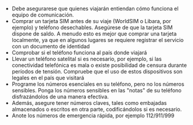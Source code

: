 [Title]: # (Comunicaciones)
[Difficulty]: # (Principiante)
[Order]: # (1)

*   Debe asegurarese que quienes viajarán entiendan cómo funciona el equipo de comunicación.
*   Comprar un tarjeta SIM antes de su viaje (WorldSIM o Libara, por ejemplo) y teléfono desechables. Asegúrese de que la tarjeta SIM dispone de saldo. A menudo esto es mejor que comprar una tarjeta localmente, ya que en algunos lugares se requiere registrar el servicio con un documento de identidad
*   Comprobar si el teléfono funciona al país donde viajará
*   Llevar un teléfono satelital si es necesario, por ejemplo, si las conectividad telefónica es mala o existe posibilidad de censura durante períodos de tensión. Compruebe que el uso de estos dispositivos son legales en el país que visitará
*   Programe los números esenciales en su teléfono, pero no los números sensibles. Ponga los números sensibles en las "notas" de su teléfono disfrazándolos de una manera efectiva.
*   Además, asegure tener números claves, tales como embajadas almacenados o escritos en otra parte, codificándolos si es necesario.
*   Anote los números de emergencia rápida, por ejemplo 112/911/999